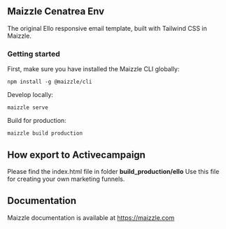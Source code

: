 ## Maizzle Cenatrea Env

The original Ello responsive email template, built with Tailwind CSS in Maizzle.

### Getting started

First, make sure you have installed the Maizzle CLI globally:

```
npm install -g @maizzle/cli
```

Develop locally:

```
maizzle serve
```

Build for production:

```
maizzle build production
```

## How export to Activecampaign

Please find the index.html file in folder **build_production/ello**
Use this file for creating your own marketing funnels.

## Documentation

Maizzle documentation is available at https://maizzle.com
